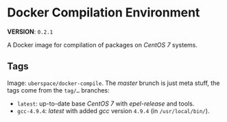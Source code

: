 # Docker Compilation Environment

**VERSION**: `0.2.1`

A Docker image for compilation of packages on _CentOS 7_ systems.

## Tags

Image: `uberspace/docker-compile`. The _master_ brunch is just meta stuff, the
tags come from the `tag/…` branches:

- `latest`: up-to-date base _CentOS 7_ with _epel-release_ and tools.
- `gcc-4.9.4`: _latest_ with added _gcc_ version `4.9.4` (in `/usr/local/bin/`).

